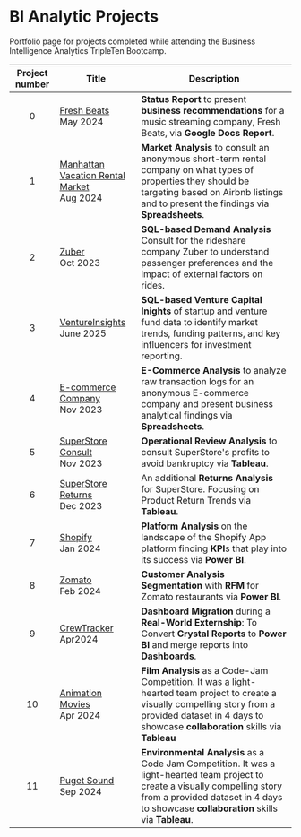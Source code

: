 # BI Analytic Projects
Portfolio page for projects completed while attending the Business Intelligence Analytics TripleTen Bootcamp.

| Project number | Title | Description |
| :-----------: | ----------- |----------- |
| 0 | [Fresh Beats](https://github.com/Tiffany-Bergett/BI_Analytic_Projects/tree/main/Fresh%20Beats)<br>May 2024 | **Status Report** to present **business recommendations** for a music streaming company, Fresh Beats, via **Google Docs Report**.  |
| 1 | [Manhattan Vacation Rental Market](https://github.com/Tiffany-Bergett/BI_Analytic_Projects/tree/main/Manhattan%20Vacation%20Rental%20Market%20Project)<br>Aug 2024 | **Market Analysis** to consult an anonymous short-term rental company on what types of properties they should be targeting based on Airbnb listings and to present the findings via **Spreadsheets**. |
| 2 | [Zuber](https://github.com/Tiffany-Bergett/BI_Analytic_Projects/tree/main/Zuber)<br>Oct 2023| **SQL-based Demand Analysis** Consult for the rideshare company Zuber to understand passenger preferences and the impact of external factors on rides. |
| 3 | [VentureInsights](https://github.com/Tiffany-Bergett/BI_Analytic_Projects/tree/main/VentureInsight)<br>June 2025 | **SQL-based Venture Capital Inights** of startup and venture fund data to identify market trends, funding patterns, and key influencers for investment reporting. |
| 4 | [E-commerce Company](https://github.com/Tiffany-Bergett/BI_Analytic_Projects/tree/main/E-commerce%20Company)<br>Nov 2023| **E-Commerce Analysis** to analyze raw transaction logs for an anonymous E-commerce company and present business analytical findings via **Spreadsheets**. |
| 5 | [SuperStore Consult](https://github.com/Tiffany-Bergett/BI_Analytic_Projects/tree/main/SuperStore%20Consult)<br>Nov 2023 | **Operational Review Analysis** to consult SuperStore's profits to avoid bankruptcy via **Tableau**. |
| 6 | [SuperStore Returns](https://github.com/Tiffany-Bergett/BI_Analytic_Projects/tree/main/SuperStore%20Returns)<br>Dec 2023 | An additional **Returns Analysis** for SuperStore. Focusing on Product Return Trends via **Tableau**. |
| 7 | [Shopify](https://github.com/Tiffany-Bergett/BI_Analytic_Projects/tree/main/Shopify)<br>Jan 2024| **Platform Analysis** on the landscape of the Shopify App platform finding **KPI**s that play into its success via **Power BI**. |
| 8 | [Zomato](https://github.com/Tiffany-Bergett/BI_Analytic_Projects/tree/main/Zomato)<br>Feb 2024 | **Customer Analysis Segmentation** with **RFM** for Zomato restaurants via **Power BI**. |
| 9 | [CrewTracker](https://github.com/Tiffany-Bergett/BI_Analytic_Projects/tree/main/CrewTracker)<br>Apr2024 | **Dashboard Migration** during a **Real-World Externship**: To Convert **Crystal Reports** to **Power BI** and merge reports into **Dashboards**. |
| 10| [Animation Movies](https://github.com/Tiffany-Bergett/BI_Analytic_Projects/tree/main/Animation%20Movies)<br>Apr 2024 | **Film Analysis** as a Code-Jam Competition. It was a light-hearted team project to create a visually compelling story from a provided dataset in 4 days to showcase **collaboration** skills via **Tableau** |
| 11| [Puget Sound](https://github.com/Tiffany-Bergett/BI_Analytic_Projects/tree/main/Puget%20Sound)<br>Sep 2024| **Environmental Analysis** as a Code Jam Competition. It was a light-hearted team project to create a visually compelling story from a provided dataset in 4 days to showcase **collaboration** skills via **Tableau**. |
